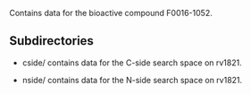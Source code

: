 Contains data for the bioactive compound F0016-1052.

## Subdirectories

- cside/ contains data for the C-side search space on rv1821.

- nside/ contains data for the N-side search space on rv1821.

